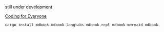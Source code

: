 still under development

[Coding for Everyone](https://s2p2.github.io/coding-for-everyone/)

```sh
cargo install mdbook mdbook-langtabs mdbook-repl mdbook-mermaid mdbook-admonish
```
